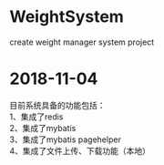 # WeightSystem
create weight manager system project

# 2018-11-04
目前系统具备的功能包括：  
1、集成了redis  
2、集成了mybatis  
3、集成了mybatis pagehelper  
4、集成了文件上传、下载功能（本地）  
